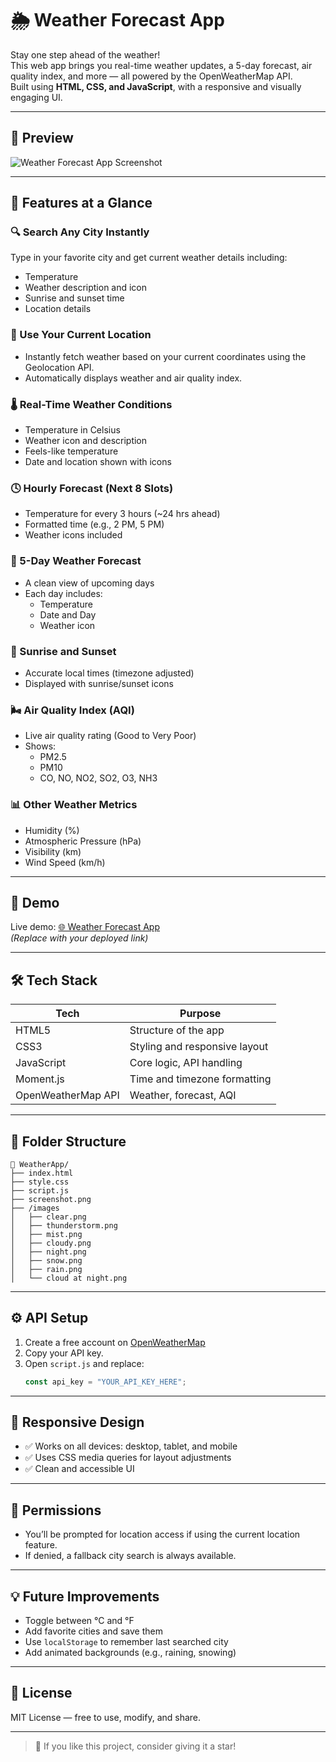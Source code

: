 
# 🌦️ Weather Forecast App

Stay one step ahead of the weather!  
This web app brings you real-time weather updates, a 5-day forecast, air quality index, and more — all powered by the OpenWeatherMap API.  
Built using **HTML, CSS, and JavaScript**, with a responsive and visually engaging UI.

---

## 📸 Preview

![Weather Forecast App Screenshot](https://github.com/your-username/weather-app/blob/main/screenshot.png?raw=true)

---

## 🎯 Features at a Glance

### 🔍 Search Any City Instantly
Type in your favorite city and get current weather details including:
- Temperature
- Weather description and icon
- Sunrise and sunset time
- Location details

### 📍 Use Your Current Location
- Instantly fetch weather based on your current coordinates using the Geolocation API.
- Automatically displays weather and air quality index.

### 🌡️ Real-Time Weather Conditions
- Temperature in Celsius
- Weather icon and description
- Feels-like temperature
- Date and location shown with icons

### 🕓 Hourly Forecast (Next 8 Slots)
- Temperature for every 3 hours (~24 hrs ahead)
- Formatted time (e.g., 2 PM, 5 PM)
- Weather icons included

### 📅 5-Day Weather Forecast
- A clean view of upcoming days
- Each day includes:
  - Temperature
  - Date and Day
  - Weather icon

### 🌄 Sunrise and Sunset
- Accurate local times (timezone adjusted)
- Displayed with sunrise/sunset icons

### 🌬️ Air Quality Index (AQI)
- Live air quality rating (Good to Very Poor)
- Shows:
  - PM2.5
  - PM10
  - CO, NO, NO2, SO2, O3, NH3

### 📊 Other Weather Metrics
- Humidity (%)
- Atmospheric Pressure (hPa)
- Visibility (km)
- Wind Speed (km/h)

---

## 🧪 Demo

Live demo: [🌐 Weather Forecast App](https://your-deployment-link.com)  
_(Replace with your deployed link)_

---

## 🛠️ Tech Stack

| Tech         | Purpose                        |
|--------------|--------------------------------|
| HTML5        | Structure of the app           |
| CSS3         | Styling and responsive layout  |
| JavaScript   | Core logic, API handling       |
| Moment.js    | Time and timezone formatting   |
| OpenWeatherMap API | Weather, forecast, AQI   |

---

## 📂 Folder Structure

```
📁 WeatherApp/
├── index.html
├── style.css
├── script.js
├── screenshot.png
├── /images
│   ├── clear.png
│   ├── thunderstorm.png
│   ├── mist.png
│   ├── cloudy.png
│   ├── night.png
│   ├── snow.png
│   ├── rain.png
│   └── cloud at night.png
```

---

## ⚙️ API Setup

1. Create a free account on [OpenWeatherMap](https://openweathermap.org/api)
2. Copy your API key.
3. Open `script.js` and replace:
   ```js
   const api_key = "YOUR_API_KEY_HERE";
   ```

---

## 📱 Responsive Design

- ✅ Works on all devices: desktop, tablet, and mobile
- ✅ Uses CSS media queries for layout adjustments
- ✅ Clean and accessible UI

---

## 🔐 Permissions

- You’ll be prompted for location access if using the current location feature.
- If denied, a fallback city search is always available.

---

## 💡 Future Improvements

- Toggle between °C and °F
- Add favorite cities and save them
- Use `localStorage` to remember last searched city
- Add animated backgrounds (e.g., raining, snowing)

---

## 📃 License

MIT License — free to use, modify, and share.

---

> 🌟 If you like this project, consider giving it a star!
